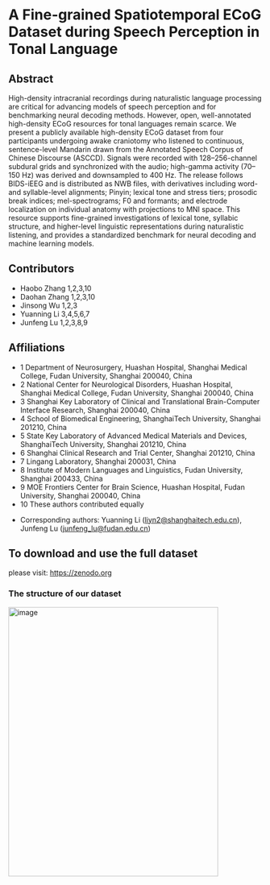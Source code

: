 # A Fine-grained Spatiotemporal ECoG Dataset during Speech Perception in Tonal Language

## Abstract
High-density intracranial recordings during naturalistic language processing are critical for advancing models of speech perception and for benchmarking neural decoding methods. However, open, well-annotated high-density ECoG resources for tonal languages remain scarce. We present a publicly available high-density ECoG dataset from four participants undergoing awake craniotomy who listened to continuous, sentence-level Mandarin drawn from the Annotated Speech Corpus of Chinese Discourse (ASCCD). Signals were recorded with 128–256-channel subdural grids and synchronized with the audio; high-gamma activity (70–150 Hz) was derived and downsampled to 400 Hz. The release follows BIDS-iEEG and is distributed as NWB files, with derivatives including word- and syllable-level alignments; Pinyin; lexical tone and stress tiers; prosodic break indices; mel-spectrograms; F0 and formants; and electrode localization on individual anatomy with projections to MNI space. This resource supports fine-grained investigations of lexical tone, syllabic structure, and higher-level linguistic representations during naturalistic listening, and provides a standardized benchmark for neural decoding and machine learning models.

## Contributors
- Haobo Zhang 1,2,3,10
- Daohan Zhang 1,2,3,10
- Jinsong Wu 1,2,3
- Yuanning Li 3,4,5,6,7
- Junfeng Lu 1,2,3,8,9

## Affiliations
- 1 Department of Neurosurgery, Huashan Hospital, Shanghai Medical College, Fudan University, Shanghai 200040, China
- 2 National Center for Neurological Disorders, Huashan Hospital, Shanghai Medical College, Fudan University, Shanghai 200040, China
- 3 Shanghai Key Laboratory of Clinical and Translational Brain-Computer Interface Research, Shanghai 200040, China
- 4 School of Biomedical Engineering, ShanghaiTech University, Shanghai 201210, China
- 5 State Key Laboratory of Advanced Medical Materials and Devices, ShanghaiTech University, Shanghai 201210, China
- 6 Shanghai Clinical Research and Trial Center, Shanghai 201210, China
- 7 Lingang Laboratory, Shanghai 200031, China
- 8 Institute of Modern Languages and Linguistics, Fudan University, Shanghai 200433, China
- 9 MOE Frontiers Center for Brain Science, Huashan Hospital, Fudan University, Shanghai 200040, China
- 10 These authors contributed equally
* Corresponding authors: Yuanning Li (liyn2@shanghaitech.edu.cn), Junfeng Lu (junfeng_lu@fudan.edu.cn) 

## To download and use the full dataset
please visit: https://zenodo.org
### The structure of our dataset
<img width="416" height="535" alt="image" src="https://github.com/user-attachments/assets/d75d17a1-f5d6-48f7-80bc-2af1e3518b17" />
